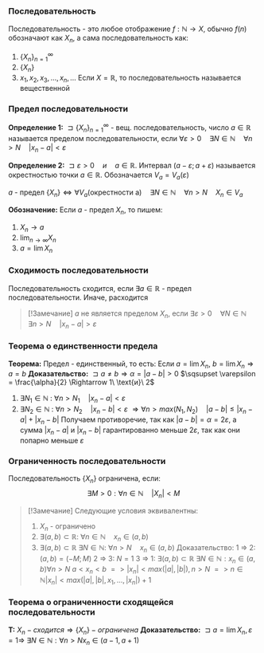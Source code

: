 ### Последовательность
Последовательность - это любое отображение $f: \mathbb{N} \rightarrow X$, обычно $f(n)$ обозначают как $X_n$, а сама последовательность как:
1. $\{X_n\}_{n=1}^\infty$
2. $\{X_n\}$
3. $x_1, x_2, x_3, ..., x_n, ...$
Если $X = \mathbb{R}$, то последовательность называется вещественной
### Предел последовательности
**Определение 1:**
$\sqsupset \{X_n\}_{n=1}^\infty$ - вещ. последовательность, число $a \in \mathbb{R}$ называется пределом последовательности, если $\forall \varepsilon > 0 \quad \exists N \in \mathbb{N} \quad \forall n > N \quad |x_n - a| < \varepsilon$

**Определение 2:**
$\sqsupset \varepsilon > 0 \quad {и} \quad a \in \mathbb{R}$. Интервал $(a - \varepsilon;a + \varepsilon)$ называется окрестностью точки $a \in \mathbb{R}$. Обозначается $V_a=V_a(\varepsilon)$

$a$ - предел $\{X_n\} \Leftrightarrow \forall V_a \text{(окрестности a)} \quad \exists N \in \mathbb{N} \quad \forall n > N \quad X_n \in V_a$

**Обозначение:**
Если $a$ - предел $X_n$, то пишем:
1. $X_n \to a$
2. $\lim_{n \to \infty} X_n$
3. $a=\lim X_n$

### Сходимость последовательности
Последовательность сходится, если $\exists a \in \mathbb{R}$ - предел последовательности.
Иначе, расходится

>[!Замечание]
>$a$ не является пределом $X_n$, если $\exists \varepsilon > 0 \quad \forall N \in \mathbb{N} \quad \exists n > N \quad |x_n - a| > \varepsilon$

### Теорема о единственности предела
**Теорема:** Предел - единственный, то есть:
Если $a=\lim X_n, \  b = \lim X_n \Rightarrow a = b$
**Доказательство:**
$\sqsupset a \neq b \Rightarrow \alpha = |a-b| > 0$
$\sqsupset \varepsilon = \frac{\alpha}{2} \Rightarrow 1\ \text{и}\ 2$
1) $\exists N_1 \in \mathbb{N}\ :\ \forall n>N_1 \quad |x_n-a|<\varepsilon$
2) $\exists N_2 \in \mathbb{N}\ :\ \forall n>N_2 \quad |x_n-b|<\varepsilon$
$\Rightarrow \forall n > max(N_1, N_2) \quad |a-b| \leq |x_n - a| + |x_n - b|$
Получаем противоречие, так как 
$|a-b|=\alpha=2\varepsilon$, a сумма $|x_n - a|$ и $|x_n - b|$ гарантированно меньше $2\varepsilon$, так как они попарно меньше $\varepsilon$

### Ограниченность последовательности
Последовательность $\{X_n\}$ ограничена, если:
$$\exists M > 0 : \forall n \in \mathbb{N}\quad |X_n| < M$$
>[!Замечание]
>Следующие условия эквивалентны:
>1. ${X_n}$ - ограничено
>2. $\exists (a, b) \subset \mathbb{R} : \ \forall n \in \mathbb{N} \quad  x_n \in (a, b)$
>3. $\exists (a, b) \subset \mathbb{R} \ \exists N \in \mathbb{N} : \ \forall n > N \quad x_n \in (a, b)$
>Доказательство:
>1 => 2: $(a, b) = (-M; M)$
>2 => 3: $N=1$
>3 => 1: $\exists (a, b) \subset \mathbb{R} \ \exists N \in \mathbb{N} : x_n \in (a, b) \forall n > N \ a < x_n < b$
>$=> |x_n|<max(|a|,|b|), n > N$
>$=> n \in \mathbb{N} |x_n| < max(|a|, |b|, x_1, ..., |x_n|)+1$

### Теорема о ограниченности сходящейся последовательности
**Т:** ${X_n} - сходится \Rightarrow \{X_n\} - ограничена$
**Доказательство:** $\sqsupset a = \lim X_n, \varepsilon = 1 \Rightarrow$
$\exists N \in \mathbb{N} : \forall n > N x_n \in (a - 1, a + 1)$
